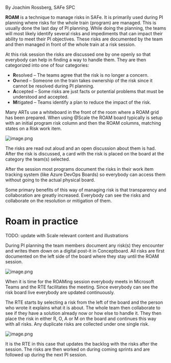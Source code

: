 By Joachim Rossberg, SAFe SPC

**ROAM** is a technique to manage risks in SAFe. It is primarily used during PI planning where risks for the whole train (program) are managed. This is usually done the last day of PI planning. While doing the planning, the teams will most likely identify several risks and impediments that can impact their ability to meet their PI objectives. These risks are documented by the team and then managed in front of the whole train at a risk session.

At this risk session the risks are discussed one by one openly so that everybody can help in finding a way to handle them. They are then categorized into one of four categories:
* **R**esolved – The teams agree that the risk is no longer a concern. 
* **O**wned – Someone on the train takes ownership of the risk since it cannot be resolved during PI planning. 
* **A**ccepted – Some risks are just facts or potential problems that must be understood and accepted. 
* **M**itigated – Teams identify a plan to reduce the impact of the risk.

Many ARTs use a whiteboard in the front of the room where a ROAM grid has been prepared. When using @Scale the ROAM board typically is setup with an initial program risk column and then the ROAM columns, matching states on a Risk work item.

![image.png](/.attachments/image-0b10ac3c-b903-43d4-973c-8b2222be0bcb.png)

The risks are read out aloud and an open discussion about them is had. After the risk is discussed, a card with the risk is placed on the board at the category the team(s) selected. 

After the session most programs document the risks in their work item tracking system (like Azure DevOps Boards) so everybody can access them without going to the actual physical board.

Some primary benefits of this way of managing risk is that transparency and collaboration are greatly increased. Everybody can see the risks and collaborate on the resolution or mitigation of them. 

# Roam in practice
TODO: update with Scale relevant content and illustrations

During PI planning the team members document any risk(s) they encounter and writes them down on a digital post-it in Conceptboard. All risks are first documented on the left side of the board where they stay until the ROAM session.

![image.png](/.attachments/image-9edd20eb-66a7-4275-989c-7631db91e897.png)

When it is time for the ROAMing session everybody meets in Microsoft Teams and the RTE facilitates the meeting. Since everybody can see the risk board live everybody are updated continuously.

The RTE starts by selecting a risk from the left of the board and the person who wrote it explains what it is about. The whole team then collaborate to see if they have a solution already now or how else to handle it. They then place the risk in either R, O, A or M on the board and continues this way with all risks. Any duplicate risks are collected under one single risk.

![image.png](/.attachments/image-01de196b-c13e-46f2-a099-3c6c89e312b2.png)
 
It is the RTE in this case that updates the backlog with the risks after the session. The risks are then worked on during coming sprints and are followed up during the next PI session.


